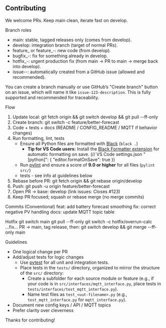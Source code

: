 ## Contributing

We welcome PRs. Keep main clean, iterate fast on develop.

Branch roles
- main: stable, tagged releases only (comes from develop).
- develop: integration branch (target of normal PRs).
- feature_<short-desc> or feature_<issue>-<desc>: new code (from develop).
- bugfix_<issue>-<desc>: fix for something already in develop.
- hotfix_<issue>-<desc>: urgent production fix (from main → PR to main → merge back into develop).
- issue-<number>-<desc>: automatically created from a GitHub issue (allowed and recommended).

You can create a branch manually or use GitHub’s "Create branch" button on an issue, which will name it like `issue-123-description`. This is fully supported and recommended for traceability.

Flow
1. Update local: git fetch origin && git switch develop && git pull --ff-only
2. Create branch: git switch -c feature/better-forecast
3. Code + tests + docs (README / CONFIG_README / MQTT if behavior changes)
4. Run formatting, lint, tests
   - Ensure all Python files are formatted with [Black](https://black.readthedocs.io/en/stable/) (`black .`)
     - **Tip for VS Code users:** Install the [Black Formatter extension](https://github.com/microsoft/vscode-black-formatter) for automatic formatting on save. (// VS Code settings.json "[python]": { "editor.formatOnSave": true })
   - Run [pylint](https://pylint.pycqa.org/) and ensure a score of **9.0 or higher** for all files (`pylint src/`)
   - tests - see info at guidelines below
5. Rebase before PR: git fetch origin && git rebase origin/develop
6. Push: git push -u origin feature/better-forecast
7. Open PR → base: develop (link issues: Closes #123)
8. Keep PR focused; squash or rebase merge (no merge commits)

Commits (Conventional)
feat: add battery forecast smoothing
fix: correct negative PV handling
docs: update MQTT topic table

Hotfix
git switch main
git pull --ff-only
git switch -c hotfix/overrun-calc
...fix...
PR → main, tag release, then: git switch develop && git merge --ff-only main

Guidelines
- One logical change per PR
- Add/adjust tests for logic changes
  - Use [pytest](https://docs.pytest.org/) for all unit and integration tests.
  - Place tests in the `tests/` directory, organized to mirror the structure of the `src/` directory:
    - Create a subfolder for each source module or feature (e.g., if your code is in `src/interfaces/mqtt_interface.py`, place tests in `tests/interfaces/test_mqtt_interface.py`).
    - Name test files as `test_<uut-filename>.py` (e.g., `test_mqtt_interface.py` for `mqtt_interface.py`).
- Document new config keys / API / MQTT topics
- Prefer clarity over cleverness

Thanks for contributing!